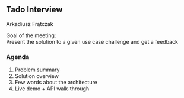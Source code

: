 ## Tado Interview 
Arkadiusz Frątczak

Goal of the meeting:  
Present the solution to a given use case challenge and get a feedback

### Agenda
1. Problem summary
2. Solution overview
3. Few words about the architecture
4. Live demo + API walk-through